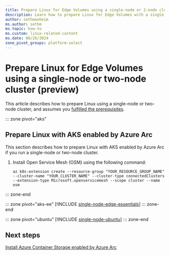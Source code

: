 ```yaml
---
title: Prepare Linux for Edge Volumes using a single-node or 2-node cluster (preview)
description: Learn how to prepare Linux for Edge Volumes with a single-node or 2-node cluster in Azure Container Storage enabled by Azure Arc using AKS enabled by Azure Arc, Edge Essentials, or Ubuntu.
author: sethmanheim
ms.author: sethm
ms.topic: how-to
ms.custom: linux-related-content
ms.date: 08/26/2024
zone_pivot_groups: platform-select
---
```


# Prepare Linux for Edge Volumes using a single-node or two-node cluster (preview)

This article describes how to prepare Linux using a single-node or two-node cluster, and assumes you [fulfilled the prerequisites](prepare-linux-edge-volumes.md#prerequisites).

::: zone pivot="aks"
## Prepare Linux with AKS enabled by Azure Arc

This section describes how to prepare Linux with AKS enabled by Azure Arc if you run a single-node or two-node cluster.

1. Install Open Service Mesh (OSM) using the following command:

   ```azurecli
   az k8s-extension create --resource-group "YOUR_RESOURCE_GROUP_NAME" --cluster-name "YOUR_CLUSTER_NAME" --cluster-type connectedClusters --extension-type Microsoft.openservicemesh --scope cluster --name osm
   ```

::: zone-end

::: zone pivot="aks-ee"
[!INCLUDE [single-node-edge-essentials](includes/single-node-edge-essentials.md)]
::: zone-end

::: zone pivot="ubuntu"
[!INCLUDE [single-node-ubuntu](includes/single-node-ubuntu.md)]
::: zone-end

## Next steps

[Install Azure Container Storage enabled by Azure Arc](install-edge-volumes.md)

